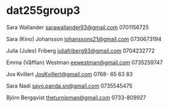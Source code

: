 dat255group3
============
 
 
Sara Wallander
sarawallander93@gmail.com
0701156725

Sara (Kino) Johansson
johanssons21@gmail.com
0730673194

Julia (Jules) Friberg
juliafriberg93@gmail.com
0704232772

Emma (Våfflan) Westman
eewestman@gmail.com
0735259747

Jos Kvillert
JosKvillert@gmail.com 
0768- 65 63 83

Sara Nadi
sayo.panda.sn@gmail.com	
0735545475

Björn Bergqvist
theturnipman@gmail.com
0733-809927
